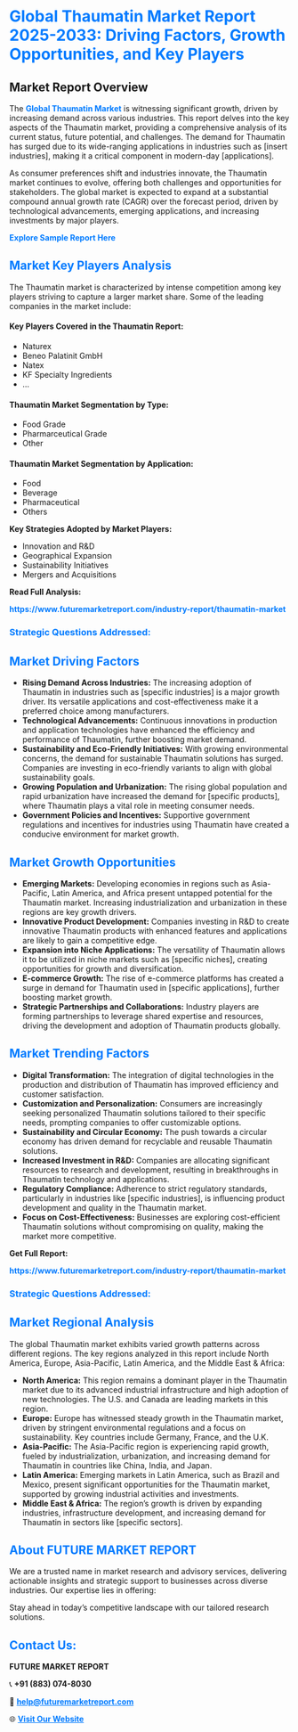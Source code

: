 <h1 style="color: #007BFF;">Global Thaumatin Market Report 2025-2033: Driving Factors, Growth Opportunities, and Key Players</h1>

<section id="overview">
<h2>Market Report Overview</h2>
<p>The <a href="https://www.futuremarketreport.com/industry-report/thaumatin-market" style="color: #007BFF; text-decoration: none;"><strong>Global Thaumatin Market</strong></a> is witnessing significant growth, driven by increasing demand across various industries. This report delves into the key aspects of the Thaumatin market, providing a comprehensive analysis of its current status, future potential, and challenges. The demand for Thaumatin has surged due to its wide-ranging applications in industries such as [insert industries], making it a critical component in modern-day [applications].</p>
<p>As consumer preferences shift and industries innovate, the Thaumatin market continues to evolve, offering both challenges and opportunities for stakeholders. The global market is expected to expand at a substantial compound annual growth rate (CAGR) over the forecast period, driven by technological advancements, emerging applications, and increasing investments by major players.</p>
</section>

<section id="overview">
<p><a href="https://www.futuremarketreport.com/request-sample/reportId=30200" style="color: #007BFF; text-decoration: none;"><strong>Explore Sample Report Here</strong></a></p>
</section>

<section id="key-players">
<h2 style="color: #007BFF;">Market Key Players Analysis</h2>
<p>The Thaumatin market is characterized by intense competition among key players striving to capture a larger market share. Some of the leading companies in the market include:</p>
<h4>Key Players Covered in the Thaumatin Report:</h4>
<ul><li>Naturex</li><li>Beneo Palatinit GmbH</li><li>Natex</li><li>KF Specialty Ingredients</li><li>...</li></ul>
<h4>Thaumatin Market Segmentation by Type:</h4>
<ul><li>Food Grade</li><li>Pharmarceutical Grade</li><li>Other</li></ul>

<h4>Thaumatin Market Segmentation by Application:</h4>
<ul><li>Food</li><li>Beverage</li><li>Pharmaceutical</li><li>Others</li></ul>
<p><strong>Key Strategies Adopted by Market Players:</strong></p>
<ul>
<li>Innovation and R&D</li>
<li>Geographical Expansion</li>
<li>Sustainability Initiatives</li>
<li>Mergers and Acquisitions</li>
</ul>
</section>

<section>
<p><strong>Read Full Analysis: </strong></p><a href="https://www.futuremarketreport.com/industry-report/thaumatin-market" style="color: #007BFF; text-decoration: none;"><strong>https://www.futuremarketreport.com/industry-report/thaumatin-market</strong></a>
<h3 style="color: #007BFF;">Strategic Questions Addressed:</h3>
</section>

<section id="driving-factors">
<h2 style="color: #007BFF;">Market Driving Factors</h2>
<ul>
<li><strong>Rising Demand Across Industries:</strong> The increasing adoption of Thaumatin in industries such as [specific industries] is a major growth driver. Its versatile applications and cost-effectiveness make it a preferred choice among manufacturers.</li>
<li><strong>Technological Advancements:</strong> Continuous innovations in production and application technologies have enhanced the efficiency and performance of Thaumatin, further boosting market demand.</li>
<li><strong>Sustainability and Eco-Friendly Initiatives:</strong> With growing environmental concerns, the demand for sustainable Thaumatin solutions has surged. Companies are investing in eco-friendly variants to align with global sustainability goals.</li>
<li><strong>Growing Population and Urbanization:</strong> The rising global population and rapid urbanization have increased the demand for [specific products], where Thaumatin plays a vital role in meeting consumer needs.</li>
<li><strong>Government Policies and Incentives:</strong> Supportive government regulations and incentives for industries using Thaumatin have created a conducive environment for market growth.</li>
</ul>
</section>

<section id="growth-opportunities">
<h2 style="color: #007BFF;">Market Growth Opportunities</h2>
<ul>
<li><strong>Emerging Markets:</strong> Developing economies in regions such as Asia-Pacific, Latin America, and Africa present untapped potential for the Thaumatin market. Increasing industrialization and urbanization in these regions are key growth drivers.</li>
<li><strong>Innovative Product Development:</strong> Companies investing in R&D to create innovative Thaumatin products with enhanced features and applications are likely to gain a competitive edge.</li>
<li><strong>Expansion into Niche Applications:</strong> The versatility of Thaumatin allows it to be utilized in niche markets such as [specific niches], creating opportunities for growth and diversification.</li>
<li><strong>E-commerce Growth:</strong> The rise of e-commerce platforms has created a surge in demand for Thaumatin used in [specific applications], further boosting market growth.</li>
<li><strong>Strategic Partnerships and Collaborations:</strong> Industry players are forming partnerships to leverage shared expertise and resources, driving the development and adoption of Thaumatin products globally.</li>
</ul>
</section>

<section id="trending-factors">
<h2 style="color: #007BFF;">Market Trending Factors</h2>
<ul>
<li><strong>Digital Transformation:</strong> The integration of digital technologies in the production and distribution of Thaumatin has improved efficiency and customer satisfaction.</li>
<li><strong>Customization and Personalization:</strong> Consumers are increasingly seeking personalized Thaumatin solutions tailored to their specific needs, prompting companies to offer customizable options.</li>
<li><strong>Sustainability and Circular Economy:</strong> The push towards a circular economy has driven demand for recyclable and reusable Thaumatin solutions.</li>
<li><strong>Increased Investment in R&D:</strong> Companies are allocating significant resources to research and development, resulting in breakthroughs in Thaumatin technology and applications.</li>
<li><strong>Regulatory Compliance:</strong> Adherence to strict regulatory standards, particularly in industries like [specific industries], is influencing product development and quality in the Thaumatin market.</li>
<li><strong>Focus on Cost-Effectiveness:</strong> Businesses are exploring cost-efficient Thaumatin solutions without compromising on quality, making the market more competitive.</li>
</ul>
</section>

<section>
<p><strong>Get Full Report: </strong></p><a href="https://www.futuremarketreport.com/industry-report/thaumatin-market" style="color: #007BFF; text-decoration: none;"><strong>https://www.futuremarketreport.com/industry-report/thaumatin-market</strong></a>
<h3 style="color: #007BFF;">Strategic Questions Addressed:</h3>
</section>


<section id="regional-analysis">
<h2 style="color: #007BFF;">Market Regional Analysis</h2>
<p>The global Thaumatin market exhibits varied growth patterns across different regions. The key regions analyzed in this report include North America, Europe, Asia-Pacific, Latin America, and the Middle East & Africa:</p>
<ul>
<li><strong>North America:</strong> This region remains a dominant player in the Thaumatin market due to its advanced industrial infrastructure and high adoption of new technologies. The U.S. and Canada are leading markets in this region.</li>
<li><strong>Europe:</strong> Europe has witnessed steady growth in the Thaumatin market, driven by stringent environmental regulations and a focus on sustainability. Key countries include Germany, France, and the U.K.</li>
<li><strong>Asia-Pacific:</strong> The Asia-Pacific region is experiencing rapid growth, fueled by industrialization, urbanization, and increasing demand for Thaumatin in countries like China, India, and Japan.</li>
<li><strong>Latin America:</strong> Emerging markets in Latin America, such as Brazil and Mexico, present significant opportunities for the Thaumatin market, supported by growing industrial activities and investments.</li>
<li><strong>Middle East & Africa:</strong> The region’s growth is driven by expanding industries, infrastructure development, and increasing demand for Thaumatin in sectors like [specific sectors].</li>
</ul>
</section>

<footer>
<h2 style="color: #007BFF;">About FUTURE MARKET REPORT</h2>
<p>We are a trusted name in market research and advisory services, delivering actionable insights and strategic support to businesses across diverse industries. Our expertise lies in offering:</p>

<p>Stay ahead in today’s competitive landscape with our tailored research solutions.</p>

<h2 style="color: #007BFF;">Contact Us:</h2>
<p><strong>FUTURE MARKET REPORT</strong></p>
<p>📞 <strong>+91 (883) 074-8030</strong></p>
<p>📧 <strong><a href="mailto:help@futuremarketreport.com" style="color: #007BFF;">help@futuremarketreport.com</a></strong></p>
<p>🌐 <strong><a href="https://www.futuremarketreport.com/" style="color: #007BFF;">Visit Our Website</a></strong></p>
</footer>